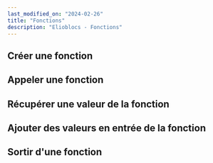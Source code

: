 ```yaml
---
last_modified_on: "2024-02-26"
title: "Fonctions"
description: "Elioblocs - Fonctions"
---
```



## Créer une fonction

## Appeler une fonction

## Récupérer une valeur de la fonction

## Ajouter des valeurs en entrée de la fonction

## Sortir d'une fonction

